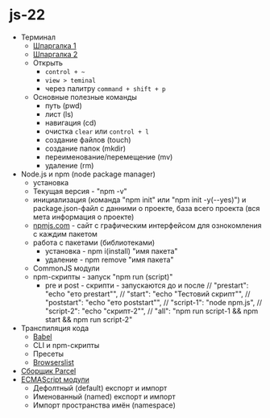 # js-22

- Терминал
  - [Шпаргалка 1](https://tproger.ru/translations/bash-cheatsheet/)
  - [Шпаргалка 2](https://habr.com/ru/company/ruvds/blog/445270/)
  - Открыть
    - `control + ~`
    - `view > teminal`
    - через палитру `command + shift + p`
  - Основные полезные команды
    - путь (pwd)
    - лист (ls)
    - навигация (cd)
    - очистка `clear` или `control + l`
    - создание файлов (touch)
    - создание папок (mkdir)
    - переименование/перемещение (mv)
    - удаление (rm)
- Node.js и npm (node package manager)
  - установка
  - Текущая версия - "npm -v"
  - инициализация (команда "npm init" или "npm init -y(--yes)") и
    package.json-файл с данними о проекте, база всего проекта (вся мета
    информация о проекте)
  - [npmjs.com](https://www.npmjs.com/) - сайт с графическим интерфейсом для
    ознокомления с каждим пакетом
  - работа с пакетами (библиотеками)
    - установка - npm i(install) "имя пакета"
    - удаление - npm remove "имя пакета"
  - CommonJS модули
  - npm-скрипты - запуск "npm run (script)"
    - pre и post - cкрипти - запускаются до и после // "prestart": "echo \"ето
      prestart\"", // "start": "echo \"Тестовий скрипт\"", // "poststart": "echo
      \"ето poststart\"", // "script-1": "node npm.js", // "script-2": "echo
      \"скрипт-2\"", // "all": "npm run script-1 && npm start && npm run
      script-2"
- Транспиляция кода
  - [Babel](https://babeljs.io/)
  - CLI и npm-скрипты
  - Пресеты
  - [Browserslist](https://github.com/browserslist/browserslist)
- [Сборщик Parcel](https://parceljs.org/)
- [ECMAScript модули](https://exploringjs.com/es6/ch_modules.html)
  - Дефолтный (default) експорт и импорт
  - Именованный (named) експорт и импорт
  - Импорт пространства имён (namespace)
